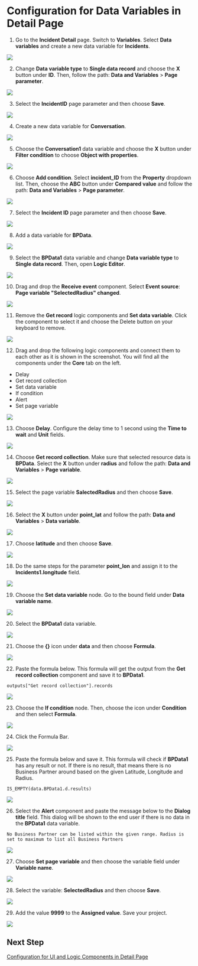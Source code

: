 # Configuration for Data Variables in Detail Page

1. Go to the **Incident Detail** page. Switch to **Variables**. Select **Data variables** and create a new data variable for **Incidents**.

![](../screenshots/Picture78.png)

2. Change **Data variable type** to **Single data record** and choose the **X** button under **ID**. Then, follow the path: **Data and Variables** > **Page parameter**.

![](../screenshots/Picture79.png)

3. Select the **IncidentID** page parameter and then choose **Save**. 

![](../screenshots/Picture80.png)

4. Create a new data variable for **Conversation**.

![](../screenshots/Picture81.png)

5. Choose the **Conversation1** data variable and choose the **X** button under **Filter condition** to choose **Object with properties**.

![](../screenshots/Picture82.png)

6. Choose **Add condition**. Select **incident_ID** from the **Property** dropdown list. Then, choose the **ABC** button under **Compared value** and follow the path: **Data and Variables** > **Page parameter**.

![](../screenshots/Picture83.png)

7. Select the **Incident ID** page parameter and then choose **Save**.

![](../screenshots/Picture84.png)

8. Add a data variable for **BPData**.

![](../screenshots/Picture85.png)

9. Select the **BPData1** data variable and change **Data variable type** to **Single data record**. Then, open **Logic Editor**.

![](../screenshots/Picture86.png)

10. Drag and drop the **Receive event** component. Select **Event source**: **Page variable "SelectedRadius" changed**.

![](../screenshots/Picture87.png)

11. Remove the **Get record** logic components and **Set data variable**. Click the component to select it and choose the Delete button on your keyboard to remove. 

![](../screenshots/Picture88.png)

12. Drag and drop the following logic components and connect them to each other as it is shown in the screenshot. You will find all the components under the **Core** tab on the left.

* Delay
* Get record collection
* Set data variable
* If condition
* Alert
* Set page variable 

![](../screenshots/Picture89.png)

13. Choose **Delay**. Configure the delay time to 1 second using the **Time to wait** and **Unit** fields.

![](../screenshots/Picture90.png)

14. Choose **Get record collection**. Make sure that selected resource data is **BPData**. Select the **X** button under **radius** and follow the path: **Data and Variables** > **Page variable**.

![](../screenshots/Picture91.png)

15. Select the page variable **SalectedRadius** and then choose **Save**.

![](../screenshots/Picture92.png)

16. Select the **X** button under **point_lat** and follow the path: **Data and Variables** > **Data variable**.

![](../screenshots/Picture93.png)

17. Choose **latitude** and then choose **Save**.

![](../screenshots/Picture94.png)

18. Do the same steps for the parameter **point_lon** and assign it to the **Incidents1.longitude** field.

![](../screenshots/Picture95.png)

19. Choose the **Set data variable** node. Go to the bound field under **Data variable name**.

![](../screenshots/Picture97.png)

20. Select the **BPData1** data variable.

![](../screenshots/Picture98.png)

21. Choose the **{}** icon under **data** and then choose **Formula**.

![](../screenshots/Picture99.png)

22. Paste the formula below. This formula will get the output from the **Get record collection** component and save it to **BPData1**.

~~~
outputs["Get record collection"].records
~~~

![](../screenshots/Picture100.png)

23. Choose the **If condition** node. Then, choose the icon under **Condition** and then select **Formula**.

![](../screenshots/Picture101.png)

24. Click the Formula Bar.

![](../screenshots/Picture102.png)

25. Paste the formula below and save it. This formula will check if **BPData1** has any result or not. If there is no result, that means there is no Business Partner around based on the given Latitude, Longitude and Radius.

~~~
IS_EMPTY(data.BPData1.d.results)
~~~

![](../screenshots/Picture103.png)

26. Select the **Alert** component and paste the message below to the **Dialog title** field. This dialog will be shown to the end user if there is no data in the **BPData1** data variable.

~~~
No Business Partner can be listed within the given range. Radius is set to maximum to list all Business Partners
~~~

![](../screenshots/Picture104.png)

27. Choose **Set page variable** and then choose the variable field under **Variable name**.

![](../screenshots/Picture105.png)

28. Select the variable: **SelectedRadius** and then choose **Save**.

![](../screenshots/Picture106.png)

29. Add the value **9999** to the **Assigned value**. Save your project.

![](../screenshots/Picture107.png)

## Next Step

[Configuration for UI and Logic Components in Detail Page](../5_Configuration%20for%20UI%20&%20Logic%20Components%20in%20Detail%20Page/Readme.md)
